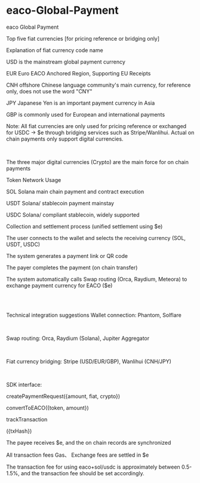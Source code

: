 # eaco-Global-Payment
eaco Global Payment


Top five fiat currencies [for pricing reference or bridging only]

Explanation of fiat currency code name

USD is the mainstream global payment currency

EUR Euro EACO Anchored Region, Supporting EU Receipts

CNH offshore Chinese language community's main currency, for reference only, does not use the word "CNY"

JPY Japanese Yen is an important payment currency in Asia

GBP is commonly used for European and international payments

Note: All fiat currencies are only used for pricing reference or exchanged for USDC → $e through bridging services such as Stripe/Wanlihui. Actual on chain payments only support digital currencies.

<br />

The three major digital currencies (Crypto) are the main force for on chain payments

Token Network Usage

SOL Solana main chain payment and contract execution

USDT Solana/ stablecoin payment mainstay

USDC Solana/ compliant stablecoin, widely supported



Collection and settlement process (unified settlement using $e)

The user connects to the wallet and selects the receiving currency (SOL, USDT, USDC)


The system generates a payment link or QR code

The payer completes the payment (on chain transfer)

The system automatically calls Swap routing (Orca, Raydium, Meteora) to exchange payment currency for EACO ($e)



<br /><br />

Technical integration suggestions
Wallet connection: Phantom, Solflare

<br />

Swap routing: Orca, Raydium (Solana), Jupiter Aggregator

<br />

Fiat currency bridging: Stripe (USD/EUR/GBP), Wanlihui (CNH/JPY)

<br />

SDK interface:

createPaymentRequest({amount, fiat, crypto})

convertToEACO({token, amount})

trackTransaction

({txHash})

The payee receives $e, and the on chain records are synchronized

All transaction fees Gas、 Exchange fees are settled in $e

The transaction fee for using eaco+sol/usdc is approximately between 0.5-1.5%, and the transaction fee should be set accordingly.

